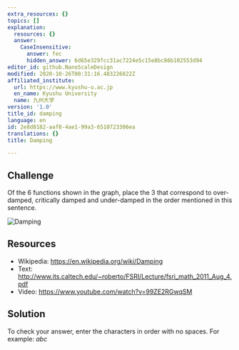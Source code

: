 ```yaml
---
extra_resources: {}
topics: []
explanation:
  resources: {}
  answer:
    CaseInsensitive:
      answer: fec
      hidden_answer: 6d65e329fcc31ac7224e5c15e8bc86b102553d94
editor_id: github.NanoScaleDesign
modified: 2020-10-26T00:31:16.483226822Z
affiliated_institute:
  url: https://www.kyushu-u.ac.jp
  en_name: Kyushu University
  name: 九州大学
version: '1.0'
title_id: damping
language: en
id: 2e8d8182-aaf8-4ae1-99a3-6510723306ea
translations: {}
title: Damping

---
```


## Challenge

Of the 6 functions shown in the graph, place the 3 that correspond to over-damped, critically damped and under-damped in the order mentioned in this sentence.

![Damping](/api/v0/teachers/github.NanoScaleDesign/resources/public/c85d46d9-195a-4a96-a522-8137308b12ba.jpeg/c85d46d9-195a-4a96-a522-8137308b12ba.jpeg)

## Resources

- Wikipedia: https://en.wikipedia.org/wiki/Damping
- Text: http://www.its.caltech.edu/~roberto/FSRI/Lecture/fsri_math_2011_Aug_4.pdf
- Video: https://www.youtube.com/watch?v=99ZE2RGwqSM

## Solution

To check your answer, enter the characters in order with no spaces. For example: *abc*

